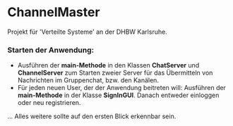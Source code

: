 # ChannelMaster
Projekt für 'Verteilte Systeme' an der DHBW Karlsruhe.

### Starten der Anwendung:

- Ausführen der **main-Methode** in den Klassen **ChatServer** und **ChannelServer** zum Starten zweier Server für das Übermitteln von Nachrichten im Gruppenchat, bzw. den Kanälen.
- Für jeden neuen User, der der Anwendung beitreten will: Ausführen der **main-Methode** in der Klasse **SignInGUI**. Danach entweder einloggen oder neu registrieren.

... Alles weitere sollte auf den ersten Blick erkennbar sein.
